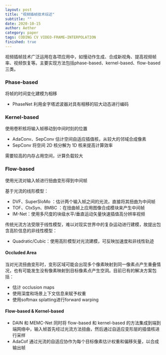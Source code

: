 ```yaml
---
layout: post
title: "视频插帧技术综述"
subtitle: ""
date: 2020-10-15
author: Aether
category: paper
tags: CODING CV VIDEO-FRAME—INTERPOLATION
finished: true
---
```


视频插帧技术广泛运用在各项应用中，如慢动作生成、合成新视角、提高视频帧率、视频恢复等。主要实现方法包括phase-based、kernel-based、flow-based 三类。

### Phase-based


将帧的时间变化建模为相移

- PhaseNet 利用金字塔滤波器对具有相移的较大动态进行编码

### Kernel-based

使用卷积核将输入帧移动到中间时刻的位置

- AdaConv、SepConv 估计空间自适应插值核，从较大的邻域合成像素
- SepConv 将空间 2D 核分解为 1D 核来提高计算效率

需要较高的内存占用空间，计算负载较大

### Flow-based

使用光流对输入帧进行扭曲变形得到中间帧

基于光流的线形模型：

- DVF、SuperSloMo ：估计两个输入帧之间的光流，直接将其扭曲为中间帧
- TOF、CtxSyn、BMBC ：在扭曲帧上应用图像合成模块来产生中间帧
- IM-Net：使用多尺度的块级水平/垂直运动矢量快速插值高分辨率视频

传统光流方法受限于线性模型，难以对现实世界中的复杂运动进行建模，故提出包含高阶信息的非线性模型：

- Quadratic/Cubic：使用高阶模型对光流建模，可反映加速度和非线性轨迹

#### Occluded Area

当对光流扭曲变形时，变形区域可能会出现多个像素映射到同一像素点产生重叠情况，也有可能发生没有像素映射到目标像素点产生空洞。目前已有的解决方案包括：

-  估计 occlusion maps
-  使用深度和场景上下文信息来赋予权重
-  使用softmax splatting进行forward warping

#### Flow-based & Kernel-based

- DAIN 和 MEMC-Net 同时将 flow-based 和 kernel-based 的方法集成到端到端网络中，输入帧首先经过光流方法扭曲，然后通过自适应变形层的插值核进行采样
- AdaCof 通过光流的自适应协作为每个目标像素估计权重和偏移矢量，以合成输出帧